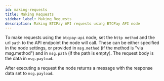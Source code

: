 ```yaml
---
id: making-requests
title: Making Requests
sidebar_label: Making Requests
description: Making BTCPay API requests using BTCPay API node
---
```


To make requests using the `btcpay-api` node, set the `http method` and the url `path` to the API endpoint the node will call. These can be either specified in the node settings, or provided in `msg.method` (if the method is "via msg.method") and in `msg.path` (if the path is empty). The request body is the data in `msg.payload`.

After executing a request the node returns a message with the response data set to `msg.payload`.
